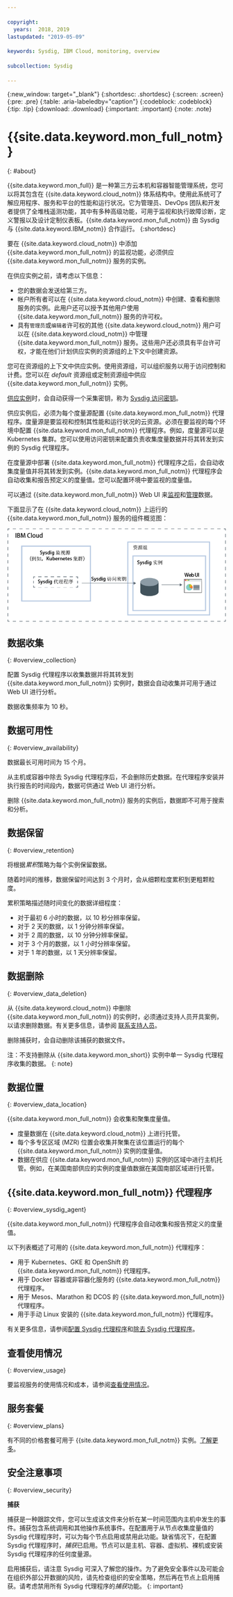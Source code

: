 ```yaml
---

copyright:
  years:  2018, 2019
lastupdated: "2019-05-09"

keywords: Sysdig, IBM Cloud, monitoring, overview

subcollection: Sysdig

---
```


{:new_window: target="_blank"}
{:shortdesc: .shortdesc}
{:screen: .screen}
{:pre: .pre}
{:table: .aria-labeledby="caption"}
{:codeblock: .codeblock}
{:tip: .tip}
{:download: .download}
{:important: .important}
{:note: .note}


# {{site.data.keyword.mon_full_notm}}
{: #about}

{{site.data.keyword.mon_full}} 是一种第三方云本机和容器智能管理系统，您可以将其包含在 {{site.data.keyword.cloud_notm}} 体系结构中。使用此系统可了解应用程序、服务和平台的性能和运行状况。它为管理员、DevOps 团队和开发者提供了全堆栈遥测功能，其中有多种高级功能，可用于监视和执行故障诊断，定义警报以及设计定制仪表板。{{site.data.keyword.mon_full_notm}} 由 Sysdig 与 {{site.data.keyword.IBM_notm}} 合作运行。
{:shortdesc}


要在 {{site.data.keyword.cloud_notm}} 中添加 {{site.data.keyword.mon_full_notm}} 的监视功能，必须供应 {{site.data.keyword.mon_full_notm}} 服务的实例。

在供应实例之前，请考虑以下信息：

* 您的数据会发送给第三方。
*  帐户所有者可以在 {{site.data.keyword.cloud_notm}} 中创建、查看和删除服务的实例。此用户还可以授予其他用户使用 {{site.data.keyword.mon_full_notm}} 服务的许可权。
* 具有`管理员`或`编辑者`许可权的其他 {{site.data.keyword.cloud_notm}} 用户可以在 {{site.data.keyword.cloud_notm}} 中管理 {{site.data.keyword.mon_full_notm}} 服务。这些用户还必须具有平台许可权，才能在他们计划供应实例的资源组的上下文中创建资源。

您可在资源组的上下文中供应实例。使用资源组，可以组织服务以用于访问控制和计费。您可以在 *default* 资源组或定制资源组中供应 {{site.data.keyword.mon_full_notm}} 实例。

[供应实例](/docs/services/Monitoring-with-Sysdig?topic=Sysdig-provision#provision)时，会自动获得一个采集密钥，称为 [Sysdig 访问密钥](/docs/services/Monitoring-with-Sysdig?topic=Sysdig-access_key#access_key)。

供应实例后，必须为每个度量源配置 {{site.data.keyword.mon_full_notm}} 代理程序。度量源是要监视和控制其性能和运行状况的云资源。必须在要监视的每个环境中配置 {{site.data.keyword.mon_full_notm}} 代理程序。例如，度量源可以是 Kubernetes 集群。您可以使用访问密钥来配置负责收集度量数据并将其转发到实例的 Sysdig 代理程序。

在度量源中部署 {{site.data.keyword.mon_full_notm}} 代理程序之后，会自动收集度量值并将其转发到实例。{{site.data.keyword.mon_full_notm}} 代理程序会自动收集和报告预定义的度量值。您可以配置环境中要监视的度量值。

可以通过 {{site.data.keyword.mon_full_notm}} Web UI 来[监视](/docs/services/Monitoring-with-Sysdig?topic=Sysdig-monitoring#monitoring)和[管理](/docs/services/Monitoring-with-Sysdig?topic=Sysdig-manage#manage)数据。  

下面显示了在 {{site.data.keyword.cloud_notm}} 上运行的 {{site.data.keyword.mon_full_notm}} 服务的组件概览图：

![{{site.data.keyword.cloud_notm}} 上的 {{site.data.keyword.mon_full_notm}} 组件概览图](images/components.png "{{site.data.keyword.cloud_notm}} 上的 {{site.data.keyword.mon_full_notm}} 组件概览图")



## 数据收集
{: #overview_collection}

配置 Sysdig 代理程序以收集数据并将其转发到 {{site.data.keyword.mon_full_notm}} 实例时，数据会自动收集并可用于通过 Web UI 进行分析。

数据收集频率为 10 秒。 

## 数据可用性
{: #overview_availability}

数据最长可用时间为 15 个月。

从主机或容器中除去 Sysdig 代理程序后，不会删除历史数据。在代理程序安装并执行报告的时间段内，数据可供通过 Web UI 进行分析。

删除 {{site.data.keyword.mon_full_notm}} 服务的实例后，数据即不可用于搜索和分析。



## 数据保留
{: #overview_retention}

将根据*累积*策略为每个实例保留数据。

随着时间的推移，数据保留时间达到 3 个月时，会从细颗粒度累积到更粗颗粒度。

累积策略描述随时间变化的数据详细程度：

* 对于最初 6 小时的数据，以 10 秒分辨率保留。
* 对于 2 天的数据，以 1 分钟分辨率保留。
* 对于 2 周的数据，以 10 分钟分辨率保留。
* 对于 3 个月的数据，以 1 小时分辨率保留。
* 对于 1 年的数据，以 1 天分辨率保留。

## 数据删除
{: #overview_data_deletion}

从 {{site.data.keyword.cloud_notm}} 中删除 {{site.data.keyword.mon_full_notm}} 的实例时，必须通过支持人员开具案例，以请求删除数据。有关更多信息，请参阅
[联系支持人员](/docs/services/Monitoring-with-Sysdig?topic=Sysdig-gettinghelp#gettinghelp)。

删除捕获时，会自动删除该捕获的数据文件。

注：不支持删除从 {{site.data.keyword.mon_short}} 实例中单一 Sysdig 代理程序收集的数据。
{: note}



## 数据位置
{: #overview_data_location}

{{site.data.keyword.mon_full_notm}} 会收集和聚集度量值。 

* 度量数据在 {{site.data.keyword.cloud_notm}} 上进行托管。
* 每个多专区区域 (MZR) 位置会收集并聚集在该位置运行的每个 {{site.data.keyword.mon_full_notm}} 实例的度量值。
* 数据在供应 {{site.data.keyword.mon_full_notm}} 实例的区域中进行主机托管。例如，在美国南部供应的实例的度量值数据在美国南部区域进行托管。



## {{site.data.keyword.mon_full_notm}} 代理程序
{: #overview_sysdig_agent}

{{site.data.keyword.mon_full_notm}} 代理程序会自动收集和报告预定义的度量值。 

以下列表概述了可用的 {{site.data.keyword.mon_full_notm}} 代理程序：

* 用于 Kubernetes、GKE 和 OpenShift 的 {{site.data.keyword.mon_full_notm}} 代理程序。
* 用于 Docker 容器或非容器化服务的 {{site.data.keyword.mon_full_notm}} 代理程序。
* 用于 Mesos、Marathon 和 DCOS 的 {{site.data.keyword.mon_full_notm}} 代理程序。
* 用于手动 Linux 安装的 {{site.data.keyword.mon_full_notm}} 代理程序。

有关更多信息，请参阅[配置 Sysdig 代理程序](/docs/services/Monitoring-with-Sysdig?topic=Sysdig-config_agent#config_agent)和[除去 Sysdig 代理程序](/docs/services/Monitoring-with-Sysdig?topic=Sysdig-remove#remove)。


## 查看使用情况
{: #overview_usage}

要监视服务的使用情况和成本，请参阅[查看使用情况](/docs/billing-usage/viewing_usage.html#viewingusage)。


## 服务套餐
{: #overview_plans}

有不同的价格套餐可用于 {{site.data.keyword.mon_full_notm}} 实例。[了解更多](/docs/services/Monitoring-with-Sysdig?topic=Sysdig-pricing_plans#pricing_plans)。


## 安全注意事项
{: #overview_security}

**捕获**

捕获是一种跟踪文件，您可以生成该文件来分析在某一时间范围内主机中发生的事件。捕获包含系统调用和其他操作系统事件。在配置用于从节点收集度量值的 Sysdig 代理程序时，可以为每个节点启用或禁用此功能。缺省情况下，在配置 Sysdig 代理程序时，*捕获*已启用。节点可以是主机、容器、虚拟机、裸机或安装 Sysdig 代理程序的任何度量源。

启用捕获后，请注意 Sysdig 可深入了解您的操作。为了避免安全事件以及可能会在组织外部公开数据的风险，请先检查组织的安全策略，然后再在节点上启用捕获。请考虑禁用所有 Sysdig 代理程序的*捕获*功能。
{: important}

